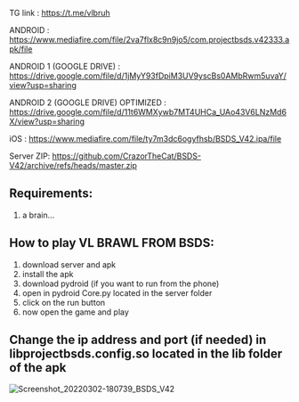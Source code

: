 TG link : https://t.me/vlbruh

ANDROID : https://www.mediafire.com/file/2va7flx8c9n9jo5/com.projectbsds.v42333.apk/file

ANDROID 1 (GOOGLE DRIVE) : https://drive.google.com/file/d/1jMyY93fDpiM3UV9yscBs0AMbRwm5uvaY/view?usp=sharing

ANDROID 2 (GOOGLE DRIVE) OPTIMIZED : https://drive.google.com/file/d/11t6WMXywb7MT4UHCa_UAo43V6LNzMd6X/view?usp=sharing

iOS : https://www.mediafire.com/file/ty7m3dc6ogyfhsb/BSDS_V42.ipa/file

Server ZIP: https://github.com/CrazorTheCat/BSDS-V42/archive/refs/heads/master.zip

## Requirements: ##
1. a brain...

## How to play VL BRAWL FROM BSDS: ##
1. download server and apk
2. install the apk
3. download pydroid (if you want to run from the phone)
4. open in pydroid Core.py located in the server folder
5. click on the run button
6. now open the game and play

## Change the ip address and port (if needed) in libprojectbsds.config.so located in the lib folder of the apk ##

![Screenshot_20220302-180739_BSDS_V42](https://user-images.githubusercontent.com/52799759/156474426-399ea814-9727-4a49-a1f8-2f95e027309c.png)
